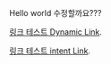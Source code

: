 Hello world
수정할까요???

	
[링크 테스트 Dynamic Link](https://poom.page.link/aGgH).


[링크 테스트 intent Link](intent://poom.page.link/aGgH).

